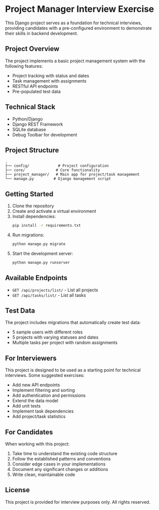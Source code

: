 # Project Manager Interview Exercise

This Django project serves as a foundation for technical interviews, providing candidates with a pre-configured environment to demonstrate their skills in backend development.

## Project Overview

The project implements a basic project management system with the following features:
- Project tracking with status and dates
- Task management with assignments
- RESTful API endpoints
- Pre-populated test data

## Technical Stack

- Python/Django
- Django REST Framework
- SQLite database
- Debug Toolbar for development

## Project Structure

```
.
├── config/             # Project configuration
├── core/              # Core functionality
├── project_manager/   # Main app for project/task management
└── manage.py         # Django management script
```

## Getting Started

1. Clone the repository
2. Create and activate a virtual environment
3. Install dependencies:
   ```bash
   pip install -r requirements.txt
   ```
4. Run migrations:
   ```bash
   python manage.py migrate
   ```
5. Start the development server:
   ```bash
   python manage.py runserver
   ```

## Available Endpoints

- `GET /api/projects/list/` - List all projects
- `GET /api/tasks/list/` - List all tasks

## Test Data

The project includes migrations that automatically create test data:
- 5 sample users with different roles
- 5 projects with varying statuses and dates
- Multiple tasks per project with random assignments

## For Interviewers

This project is designed to be used as a starting point for technical interviews. Some suggested exercises:
- Add new API endpoints
- Implement filtering and sorting
- Add authentication and permissions
- Extend the data model
- Add unit tests
- Implement task dependencies
- Add project/task statistics

## For Candidates

When working with this project:
1. Take time to understand the existing code structure
2. Follow the established patterns and conventions
3. Consider edge cases in your implementations
4. Document any significant changes or additions
5. Write clean, maintainable code

## License

This project is provided for interview purposes only. All rights reserved.
